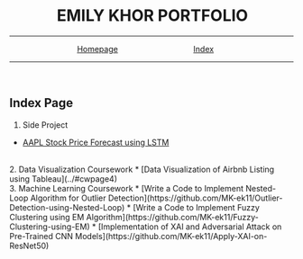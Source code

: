 # &emsp;&emsp;&emsp;EMILY KHOR PORTFOLIO

---

<span style="color:white">&emsp;&emsp;&emsp;&emsp;&emsp;&emsp;&emsp;&emsp;&nbsp;</span>
[Homepage](../)
<span style="color:white">&emsp;&emsp;&emsp;&emsp;&emsp;&emsp;&emsp;&emsp;&emsp;</span>
[Index](./)

---
<br>

## Index Page


1. Side Project
* [AAPL Stock Price Forecast using LSTM](../#projectpage1)
<br>
2. Data Visualization Coursework
* [Data Visualization of Airbnb Listing using Tableau](../#cwpage4)
<br>
3. Machine Learning Coursework
* [Write a Code to Implement Nested-Loop Algorithm for Outlier Detection](https://github.com/MK-ek11/Outlier-Detection-using-Nested-Loop)
* [Write a Code to Implement Fuzzy Clustering using EM Algorithm](https://github.com/MK-ek11/Fuzzy-Clustering-using-EM)
* [Implementation of XAI and Adversarial Attack on Pre-Trained CNN Models](https://github.com/MK-ek11/Apply-XAI-on-ResNet50)


<!---
<br>
<br>
<br>
<ol>
  <li>Side Project
    <ul>
      <li>AAPL Stock Price Forecast using LSTM</li>
    </ul>
  </li>
  <li>Coursework
    <ul>
      <li>Data Visualization of Airbnb Listing using Tableau</li>
      <li>Implementation of XAI and Adversarial Attack on Pre-Trained CNN Models</li>
      <li>Write a Code to Implement Fuzzy Clustering using EM Algorithm</li>
      <li>Write a Code to Implement Nested-Loop Algorithm for Outlier Detection</li>
    </ul>
  </li>
</ol>
-->

